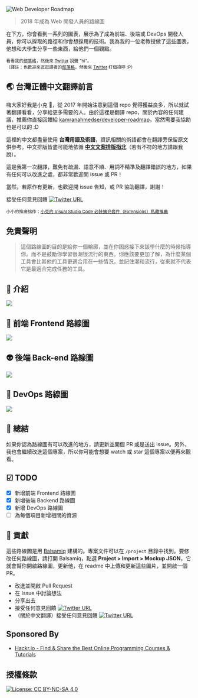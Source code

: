 ![Web Developer Roadmap](./chinese-version/images/banner.png)

> 2018 年成為 Web 開發人員的路線圖

在下方，你會看到一系列的圖表，展示為了成為前端、後端或 DevOps 開發人員，你可以採取的路徑和你會想採用的技術。我為我的一位老教授做了這些圖表，他想和大學生分享一些東西，給他們一個觀點。

<sub>看看我的[部落格](http://kamranahmed.info)，然後來 [Twitter](https://twitter.com/kamranahmedse) 說聲 "hi"。</sub><br>
<sub>（譯註：也歡迎來逛逛譯者的[部落格](http://goodjack.blogspot.com/)，然後來 [Twitter](https://twitter.com/littlegoodjack) 打個招呼 :P）</sub>

## 🌏 台灣正體中文翻譯前言
嗨大家好我是小克 👋，從 2017 年開始注意到這個 repo 覺得獲益良多，所以就試著翻譯看看，分享給更多需要的人。由於這裡是翻譯 repo，關於內容的任何建議，推薦你直接回饋給 [kamranahmedse/developer-roadmap](https://github.com/kamranahmedse/developer-roadmap)，當然需要我協助也是可以的 :D

這裡的中文都盡量使用 **台灣用語及術語**，資訊相關的術語都會在翻譯旁保留原文供參考。中文排版皆盡可能地依循 [**中文文案排版指北**](https://github.com/sparanoid/chinese-copywriting-guidelines)（若有不符的地方請跟我說）。

這是我第一次翻譯，難免有疏漏、語意不順、用詞不精準及翻譯錯誤的地方，如果有任何可以改進之處，都非常歡迎開 issue 或 PR！

當然，若原作有更新，也歡迎開 issue 告知，或 PR 協助翻譯，謝謝！

接受任何意見回饋 [![Twitter URL](https://img.shields.io/twitter/url/https/twitter.com/littlegoodjack.svg?style=social&label=Follow%20@littlegoodjack)](https://twitter.com/littlegoodjack)

<sub>小小的推廣拙作：[小克的 Visual Studio Code 必裝擴充套件（Extensions）私藏推薦](http://goodjack.blogspot.com/2018/03/visual-studio-code-extensions.html)</sub>

## 免責聲明
> 這個路線圖的目的是給你一個輪廓，並在你困惑接下來該學什麼的時候指導你。而不是鼓勵你學習很潮很流行的東西。你應該要更加了解，為什麼某個工具會比其他的工具更適合用在一些情況，並記住潮和流行，從來就不代表它是最適合完成任務的工具。

## 🚀 介紹

![](./chinese-version/images/intro.png)

## 🎨 前端 Frontend 路線圖

![](./chinese-version/images/frontend.png)

## 👽 後端 Back-end 路線圖

![](./chinese-version/images/backend.png)

## 👷 DevOps 路線圖

![](./chinese-version/images/devops.png)

## 🚦 總結

如果你認為路線圖有可以改進的地方，請更新並開個 PR 或是送出 issue。另外，我也會繼續改進這個專案，所以你可能會想要 watch 或 star 這個專案以便再來觀看。

## ☑ TODO

- [X] 新增前端 Frontend 路線圖
- [X] 新增後端 Backend 路線圖
- [X] 新增 DevOps 路線圖
- [ ] 為每個項目新增相關的資源

## 👬 貢獻

這些路線圖是用 [Balsamiq](https://balsamiq.com/products/mockups/) 建構的。專案文件可以在 `/project` 目錄中找到。要修改任何路線圖，請打開 Balsamiq，點選 **Project > Import > Mockup JSON**，它就會幫你開啟路線圖，更新他，在 readme 中上傳和更新這些圖片，並開啟一個 PR。

- 改進並開啟 Pull Request
- 在 Issue 中討論想法
- 分享出去
- 接受任何意見回饋 [![Twitter URL](https://img.shields.io/twitter/url/https/twitter.com/kamranahmedse.svg?style=social&label=Follow%20%40kamranahmedse)](https://twitter.com/kamranahmedse)
- （關於中文翻譯）接受任何意見回饋 [![Twitter URL](https://img.shields.io/twitter/url/https/twitter.com/littlegoodjack.svg?style=social&label=Follow%20@littlegoodjack)](https://twitter.com/littlegoodjack)

## Sponsored By

- [Hackr.io - Find & Share the Best Online Programming Courses & Tutorials](https://hackr.io)

## 授權條款


[![License: CC BY-NC-SA 4.0](https://img.shields.io/badge/License-CC%20BY--NC--SA%204.0-lightgrey.svg)](https://creativecommons.org/licenses/by-nc-sa/4.0/)
